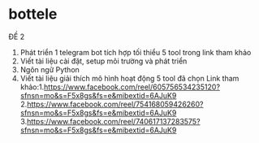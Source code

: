# bottele
ĐỀ 2 
1. Phát triển 1 telegram bot tích hợp tối thiểu 5 tool trong link tham khảo
2. Viết tài liệu cài đặt, setup môi trường và phát triển
3. Ngôn ngữ  Python
4. Viết tài liệu giải thích mô hình hoạt động 5 tool đã chọn
   Link tham khảo:1.https://www.facebook.com/reel/605756534235120?sfnsn=mo&s=F5x8gs&fs=e&mibextid=6AJuK9
                  2.https://www.facebook.com/reel/754168059426260?sfnsn=mo&s=F5x8gs&fs=e&mibextid=6AJuK9
                  3.https://www.facebook.com/reel/740617137283575?sfnsn=mo&s=F5x8gs&fs=e&mibextid=6AJuK9
